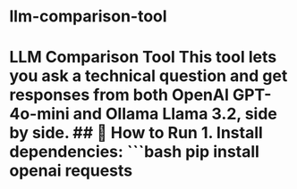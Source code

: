 # llm-comparison-tool
# LLM Comparison Tool  This tool lets you ask a technical question and get responses  from both **OpenAI GPT-4o-mini** and **Ollama Llama 3.2**, side by side.    ## 🚀 How to Run 1. Install dependencies:    ```bash    pip install openai requests
